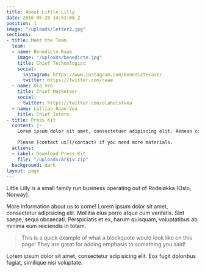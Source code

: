 ```yaml
---
title: About Little Lilly
date: 2016-06-20 14:51:00 Z
position: 1
image: "/uploads/letter2.jpg"
sections:
- title: Meet the Team
  team:
  - name: Benedicte Raae
    image: "/uploads/benedicte.jpg"
    title: Chief Technologist
    social:
      instagram: https://www.instagram.com/benedicteraae/
      twitter: https://twitter.com/raae
  - name: Ola Vea
    title: Chief Marketeer
    social:
      twitter: https://twitter.com/olaholstvea
  - name: Lillian Raae-Vea
    title: Chief Intern
- title: Press Kit
  content: |-
    Lorem ipsum dolor sit amet, consectetuer adipiscing elit. Aenean commodo ligula eget dolor. Aenean massa. Cum sociis natoque penatibus et magnis dis parturient montes, nascetur ridiculus mus. Donec quam felis, ultricies nec.

    Please [contact us](/contact) if you need more materials.
  actions:
  - label: Download Press Kit
    file: "/uploads/Arkiv.zip"
  background: dark
layout: page
---
```


Little Lilly is a small family run business operating out of Rodeløkka (Oslo, Norway).

More information about us to come! Lorem ipsum dolor sit amet, consectetur adipisicing elit. Mollitia eius porro atque cum veritatis. Sint saepe, sequi obcaecati. Perspiciatis et ex, harum quisquam, voluptatibus ab minima eum reiciendis in totam. 

> This is a quick example of what a blockquote would look like on this page! They are great for adding emphasis to something you said!

Lorem ipsum dolor sit amet, consectetur adipisicing elit. Eos fugit doloribus fugiat, similique nisi voluptate.